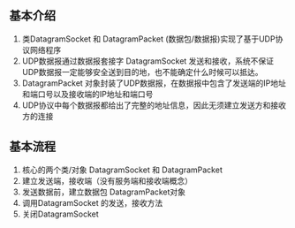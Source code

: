 ## 基本介绍
1. 类DatagramSocket 和 DatagramPacket (数据包/数据报)实现了基于UDP协议网络程序
2. UDP数据报通过数据报套接字 DatagramSocket 发送和接收，系统不保证UDP数据报一定能够安全送到目的地，也不能确定什么时候可以抵达。
3. DatagramPacket 对象封装了UDP数据报，在数据报中包含了发送端的IP地址和端口号以及接收端的IP地址和端口号
4. UDP协议中每个数据报都给出了完整的地址信息，因此无须建立发送方和接收方的连接
   
## 基本流程
1. 核心的两个类/对象  DatagramSocket 和 DatagramPacket 
2. 建立发送端，接收端（没有服务端和接收端概念）
3. 发送数据前，建立数据包 DatagramPacket对象
4. 调用DatagramSocket 的发送，接收方法
5. 关闭DatagramSocket